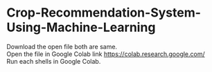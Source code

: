 # Crop-Recommendation-System-Using-Machine-Learning
Download the open file both are same.<br/>
Open the file in Google Colab link https://colab.research.google.com/<br/>
Run each shells in Google Colab.<br/>

